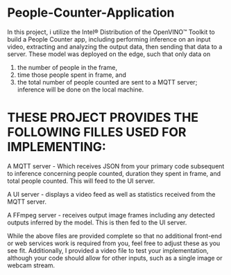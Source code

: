 # People-Counter-Application
In this project, i utilize the Intel® Distribution of the OpenVINO™ Toolkit to build a People Counter app, including performing inference on an input video, extracting and analyzing the output data, then sending that data to a server. These model was deployed on the edge, such that only data on 
1) the number of people in the frame,
2) time those people spent in frame, and 
3) the total number of people counted are sent to a MQTT server; inference will be done on the local machine.

# THESE PROJECT PROVIDES THE FOLLOWING FILLES USED FOR IMPLEMENTING:


A MQTT server - Which receives JSON from your primary code subsequent to inference concerning people counted, duration they spent in frame, and total people counted. This will feed to the UI server.

A UI server - displays a video feed as well as statistics received from the MQTT server.

A FFmpeg server - receives output image frames including any detected outputs inferred by the model. This is then fed to the UI server.

While the above files are provided complete so that no additional front-end or web services work is required from you, feel free to adjust these as you see fit.
Additionally, I provided  a video file to test your implementation, although your code should allow for other inputs, such as a single image or webcam stream.


